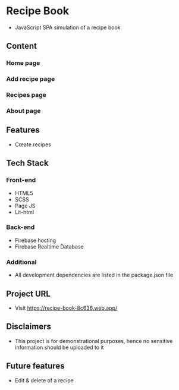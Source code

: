 # Recipe Book
- JavaScript SPA simulation of a recipe book

## Content

### Home page
### Add recipe page
### Recipes page
### About page

## Features
- Create recipes

## Tech Stack
### Front-end
- HTML5
- SCSS
- Page JS
- Lit-html

### Back-end
- Firebase hosting
- Firebase Realtime Database

### Additional
- All development dependencies are listed in the package.json file

## Project URL
- Visit https://recipe-book-8c636.web.app/

## Disclaimers
- This project is for demonstrational purposes, hence no sensitive information should be uploaded to it

## Future features
- Edit & delete of a recipe